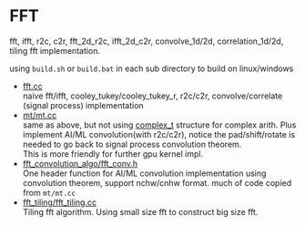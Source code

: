 # FFT

fft, ifft, r2c, c2r, fft_2d_r2c, ifft_2d_c2r, convolve_1d/2d, correlation_1d/2d, tiling fft implementation.

using `build.sh` or `build.bat` in each sub directory to build on linux/windows

* [fft.cc](fft.cc)  
  naive fft/ifft, cooley_tukey/cooley_tukey_r, r2c/c2r, convolve/correlate (signal process) implementation
* [mt/mt.cc](mt/mt.cc)  
  same as above, but not using [complex_t](complex.h) structure for complex arith. Plus implement AI/ML convolution(with r2c/c2r), notice the pad/shift/rotate is needed to go back to signal process convolution theorem.  
  This is more friendly for further gpu kernel impl.
* [fft_convolution_algo/fft_conv.h](fft_convolution_algo/fft_conv.h)  
  One header function for AI/ML convolution implementation using convolution theorem, support nchw/cnhw format. much of code copied from `mt/mt.cc`
* [fft_tiling/fft_tiling.cc](fft_tiling/fft_tiling.cc)  
  Tiling fft algorithm. Using small size fft to construct big size fft.